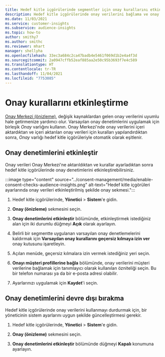 ```yaml
---
title: Hedef kitle içgörülerinde segmentler için onay kurallarını etkinleştirme
description: Hedef kitle içgörülerinde onay verilerini bağlama ve onay denetimlerini etkinleştirme adımları.
ms.date: 11/03/2021
ms.service: customer-insights
ms.subservice: audience-insights
ms.topic: how-to
author: smithy7
ms.author: smithc
ms.reviewer: mhart
manager: shellyha
ms.openlocfilehash: 33ec3a684c2ca47badb4e5461f069d1b2e4a4f3d
ms.sourcegitcommit: 2a0947cffb52eaf885aa2e50c95b3693f7e4c589
ms.translationtype: HT
ms.contentlocale: tr-TR
ms.lasthandoff: 11/04/2021
ms.locfileid: "7753085"
---
```

# <a name="activate-consent-rules"></a>Onay kurallarını etkinleştirme

[Onay Merkezi (önizleme)](../consent-management/overview.md), değişik kaynaklardan gelen onay verilerini uyumlu hale getirmenize yardımcı olur. Varsayılan onay denetimlerini uygulamak için birleşik *Onay* varlığını kullanın. Onay Merkezi'nde onay verilerini içeri aktardıktan ve içeri aktarılan onay verileri için kuralları yapılandırdıktan sonra, *Onay* varlığı hedef kitle içgörüleriyle otomatik olarak eşitlenir.

## <a name="enable-consent-checks"></a>Onay denetimlerini etkinleştir

Onay verileri Onay Merkezi'ne aktarıldıktan ve kurallar ayarladıktan sonra hedef kitle içgörülerinde onay denetimlerini etkinleştirebilirsiniz. 

:::image type="content" source="../consent-management/media/enable-consent-checks-audience-insights.png" alt-text="Hedef kitle içgörüleri ayarlarında onay verileri etkinleştirilmiş şekilde onay sekmesi.":::

1. Hedef kitle içgörülerinde, **Yönetici** > **Sistem**'e gidin.

1. **Onay (önizleme)** sekmesini seçin.

1. **Onay denetimlerini etkinleştir** bölümünde, etkinleştirmek istediğiniz alan için iki durumlu düğmeyi **Açık** olarak ayarlayın.

1. Belirli bir segmentte uygulanan varsayılan onay denetlemelerini kaldırmak için **Varsayılan onay kurallarını geçersiz kılmaya izin ver** onay kutusunu işaretleyin. 

1. Açılan menüde, geçersiz kılmalara izin vermek istediğiniz yeri seçin.     

1. **Onayı müşteri profillerine bağla** bölümünde, onay verilerini müşteri verilerine bağlamak için tanımlayıcı olarak kullanılan özniteliği seçin. Bu bir telefon numarası ya da bir e-posta adresi olabilir. 

1. Ayarlarınızı uygulamak için **Kaydet**'i seçin.

## <a name="disable-consent-checks"></a>Onay denetimlerini devre dışı bırakma

Hedef kitle içgörülerinde onay verilerini kullanmayı durdurmak için, bir yöneticinin sistem ayarlarını uygun şekilde güncelleştirmesi gerekir.

1. Hedef kitle içgörülerinde, **Yönetici** > **Sistem**'e gidin.

1. **Onay (önizleme)** sekmesini seçin.

1. **Onay denetimlerini etkinleştir** bölümünde düğmeyi **Kapalı** konumuna ayarlayın.
